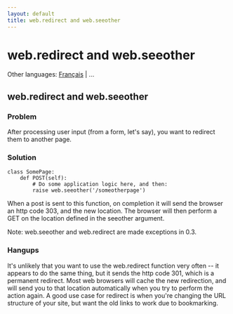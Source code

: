 ```yaml
---
layout: default
title: web.redirect and web.seeother
---
```


# web.redirect and web.seeother

Other languages:  [Français](/../cookbook/redirect+seeother.fr) | ...

## web.redirect and web.seeother

### Problem

After processing user input (from a form, let's say), you want to redirect them to another page.

### Solution

    class SomePage:
        def POST(self):
            # Do some application logic here, and then:
            raise web.seeother('/someotherpage')

When a post is sent to this function, on completion it will send the browser an http code 303, and the new location. The browser will then perform a GET on the location defined in the seeother argument.

Note: web.seeother and web.redirect are made exceptions in 0.3.

### Hangups

It's unlikely that you want to use the web.redirect function very often -- it appears to do the same thing, but it sends the http code 301, which is a permanent redirect.  Most web browsers will cache the new redirection, and will send you to that location automatically when you try to perform the action again.  A good use case for redirect is when you're changing the URL structure of your site, but want the old links to work due to bookmarking.
